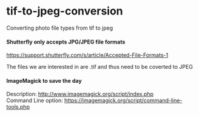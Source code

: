 # tif-to-jpeg-conversion
Converting photo file types from tif to jpeg

#### Shutterfly only accepts JPG/JPEG file formats

https://support.shutterfly.com/s/article/Accepted-File-Formats-1

The files we are interested in are .tif and thus need to be coverted to JPEG

#### ImageMagick to save the day

Description: http://www.imagemagick.org/script/index.php <br>
Command Line option: https://imagemagick.org/script/command-line-tools.php
